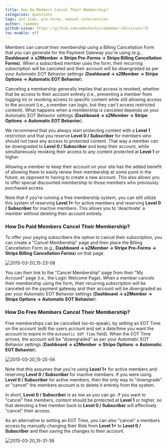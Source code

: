 ```yaml
---
title: How Do Members Cancel Their Membership?
categories: questions
tags: eot-time, pro-forms, manual-intervention
author: raamdev
github-issue: https://github.com/websharks/s2member-kb/issues/75
toc-enable: off
---
```


Members can cancel their membership using a Billing Cancellation Form that you can generate for the Payment Gateway you're using (e.g., **Dashboard → s2Member → Stripe Pro-Forms → Stripe Billing Cancellation Forms**). When a subscribed member uses the form, their recurring subscription will be canceled and their account will be downgraded as per your Automatic EOT Behavior settings (**Dashboard → s2Member → Stripe Options → Automatic EOT Behavior**). 

Canceling a membership generally implies that access is revoked, whether that be access to their account entirely (i.e., preventing a member from logging in) or revoking access to specific content while still allowing access to the account (i.e., a member can login, but they can't access restricted content). What happens when a membership is canceled depends on your Automatic EOT Behavior settings (**Dashboard → s2Member → Stripe Options → Automatic EOT Behavior**). 

We recommend that you always start protecting content with a **Level 1** restriction and that you reserve **Level 0 / Subscriber** for members who should not have any access to protected content. That way a member can be downgraded to **Level 0 / Subscriber** and keep their account, while simultaneously revoking their access to any content protected at **Level 1** or higher.

Allowing a member to keep their account on your site has the added benefit of allowing them to easily renew their membership at some point in the future, as opposed to having to create a new account. This also allows you to offer special discounted membership to those members who previously purchased access.

Note that if you're running a free membership system, you can still utilize this system of reserving **Level 1+** for active members and reserving **Level 0 / Subscriber** for inactive members. This allows you to 'deactivate' a member without deleting their account entirely.

### How Do Paid Members Cancel Their Membership?

To offer your paying subscribers the option to cancel their subscription, you can create a "Cancel Membership" page and then place the Billing Cancellation Form (e.g., **Dashboard → s2Member → Stripe Pro-Forms → Stripe Billing Cancellation Forms**) on that page.

![2015-03-20_15-23-08](https://cloud.githubusercontent.com/assets/53005/6759284/3d007604-cf15-11e4-9c5c-f673a90ec415.png)

You can then link to the "Cancel Membership" page from their "My Account" page (i.e., the Login Welcome Page). When a member cancels their membership using the form, their recurring subscription will be canceled on the payment gateway and their account will be downgraded as per your Automatic EOT Behavior settings (**Dashboard → s2Member → Stripe Options → Automatic EOT Behavior**). 

### How Do Free Members Cancel Their Membership?

Free memberships can be cancelled (so-to-speak), by setting an EOT Time on the account (edit the users account and set a date/time you want the account to expire in the `Automatic EOT Time` field). When the EOT Time arrives, the account will be "downgraded" as per your Automatic EOT Behavior settings (**Dashboard → s2Member → Stripe Options → Automatic EOT Behavior**).

![2015-03-20_15-25-56](https://cloud.githubusercontent.com/assets/53005/6759400/234b42b0-cf16-11e4-913c-87c47dbc1022.png)

Note that this assumes that you're using **Level 1+** for active members and reserving **Level 0 / Subscriber** for inactive members. If you were using **Level 0 / Subscriber** for active members, then the only way to "downgrade" or "cancel" the members account is to delete it entirely from the system.

In short, **Level 0 / Subscriber** is as low as you can go. If you want to "cancel" free members, content should be protected at **Level 1** or higher, so that demoting a free member back to **Level 0 / Subscriber** will effectively "cancel" their access.

As an alternative to setting an EOT Time, you can also "cancel" a members access by manually changing their Role from **Level 1+** to **Level 0 / Subscriber** and then saving the changes to their account.

![2015-03-20_15-31-36](https://cloud.githubusercontent.com/assets/53005/6759411/38ffa97a-cf16-11e4-8d82-5653d762a5d0.png)
